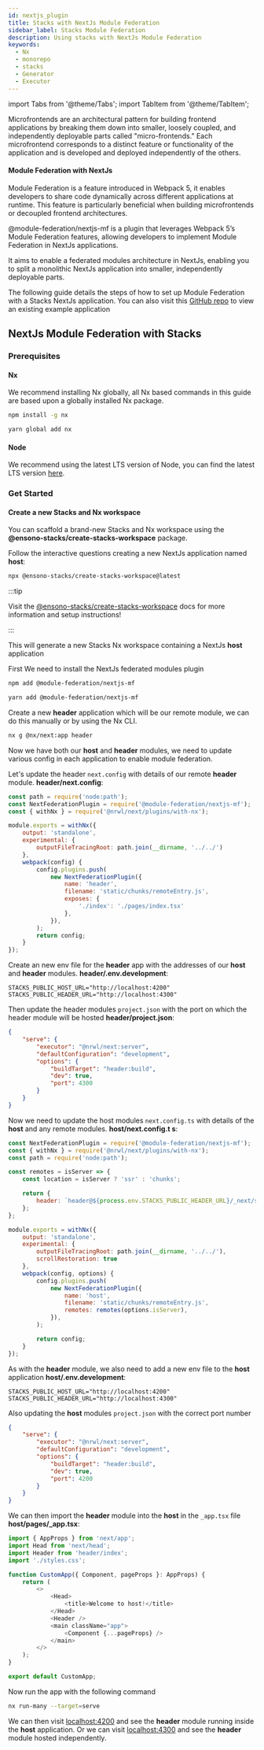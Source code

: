 ```yaml
---
id: nextjs_plugin
title: Stacks with NextJs Module Federation
sidebar_label: Stacks Module Federation
description: Using stacks with NextJs Module Federation
keywords:
  - Nx
  - monorepo
  - stacks
  - Generator
  - Executor
---
```


import Tabs from '@theme/Tabs';
import TabItem from '@theme/TabItem';

Microfrontends are an architectural pattern for building frontend applications by breaking them down into smaller, loosely coupled, and independently deployable parts called "micro-frontends." Each microfrontend corresponds to a distinct feature or functionality of the application and is developed and deployed independently of the others.

#### Module Federation with NextJs

Module Federation is a feature introduced in Webpack 5, it enables developers to share code dynamically across different applications at runtime. This feature is particularly beneficial when building microfrontends or decoupled frontend architectures.

@module-federation/nextjs-mf is a plugin that leverages Webpack 5’s Module Federation features, allowing developers to implement Module Federation in NextJs applications.

It aims to enable a federated modules architecture in NextJs, enabling you to split a monolithic NextJs application into smaller, independently deployable parts.

The following guide details the steps of how to set up Module Federation with a Stacks NextJs application. You can also visit this [GitHub repo](https://github.com/Ensono/stacks-nextjs-federated-modules-example) to view an existing example application

## NextJs Module Federation with Stacks

### Prerequisites

#### Nx

We recommend installing Nx globally, all Nx based commands in this guide are based upon a globally installed Nx package.

<Tabs>
  <TabItem value="npm" label="npm">

```bash
npm install -g nx
```

  </TabItem>
  <TabItem value="yarn" label="yarn">

```bash
yarn global add nx
```

  </TabItem>
</Tabs>

#### Node

We recommend using the latest LTS version of Node, you can find the latest LTS version [here](https://nodejs.org/en/).

### Get Started

#### Create a new Stacks and Nx workspace

You can scaffold a brand-new Stacks and Nx workspace using the **@ensono-stacks/create-stacks-workspace** package.

Follow the interactive questions creating a new NextJs application named <b>host</b>:

```bash
npx @ensono-stacks/create-stacks-workspace@latest
```

:::tip

Visit the [@ensono-stacks/create-stacks-workspace](/docs/getting_started/create-stacks-workspace/ensono-stacks-create-stacks-workspace) docs for more information and setup instructions!

:::

This will generate a new Stacks Nx workspace containing a NextJs <b>host</b> application 

First We need to install the NextJs federated modules plugin

<Tabs>
  <TabItem value="npm" label="npm">

```bash
npm add @module-federation/nextjs-mf
```

  </TabItem>
  <TabItem value="yarn" label="yarn">

```bash
yarn add @module-federation/nextjs-mf
```

  </TabItem>
</Tabs>


Create a new <b>header</b> application which will be our remote module, we can do this manually or by using the Nx CLI.

```bash
nx g @nx/next:app header
```

Now we have both our <b>host</b> and <b>header</b> modules, we need to update various config in each application to enable module federation.

Let's update the header `next.config` with details of our remote <b>header</b> module.
<b>header/next.config</b>:

```javascript
const path = require('node:path');
const NextFederationPlugin = require('@module-federation/nextjs-mf');
const { withNx } = require('@nrwl/next/plugins/with-nx');

module.exports = withNx({
    output: 'standalone',
    experimental: {
        outputFileTracingRoot: path.join(__dirname, '../../')
    },
    webpack(config) {
        config.plugins.push(
            new NextFederationPlugin({
                name: 'header',
                filename: 'static/chunks/remoteEntry.js',
                exposes: {
                    './index': './pages/index.tsx'
                },
            }),
        );
        return config;
    }
});
```

Create an new env file for the <b>header</b> app with the addresses of our <b>host</b> and <b>header</b> modules.
<b>header/.env.development</b>:

```dotenv
STACKS_PUBLIC_HOST_URL="http://localhost:4200"
STACKS_PUBLIC_HEADER_URL="http://localhost:4300"
```

Then update the header modules `project.json` with the port on which the header module will be hosted
<b>header/project.json</b>:

```json
{
    "serve": {
        "executor": "@nrwl/next:server",
        "defaultConfiguration": "development",
        "options": {
            "buildTarget": "header:build",
            "dev": true,
            "port": 4300
        }
    }
}
```

Now we need to update the host modules `next.config.ts` with details of the <b>host</b> and any remote modules.
<b>host/next.config.t
s</b>:

```javascript
const NextFederationPlugin = require('@module-federation/nextjs-mf');
const { withNx } = require('@nrwl/next/plugins/with-nx');
const path = require('node:path');

const remotes = isServer => {
    const location = isServer ? 'ssr' : 'chunks';

    return {
        header: `header@${process.env.STACKS_PUBLIC_HEADER_URL}/_next/static/${location}/remoteEntry.js`,
    };
};

module.exports = withNx({
    output: 'standalone',
    experimental: {
        outputFileTracingRoot: path.join(__dirname, '../../'),
        scrollRestoration: true
    },
    webpack(config, options) {
        config.plugins.push(
            new NextFederationPlugin({
                name: 'host',
                filename: 'static/chunks/remoteEntry.js',
                remotes: remotes(options.isServer),
            }),
        );

        return config;
    }
});
```

As with the <b>header</b> module, we also need to add a new env file to the <b>host</b> application
<b>host/.env.development</b>:

```dotenv
STACKS_PUBLIC_HOST_URL="http://localhost:4200"
STACKS_PUBLIC_HEADER_URL="http://localhost:4300"
```

Also updating the <b>host</b> modules `project.json` with the correct port number

```json
{
    "serve": {
        "executor": "@nrwl/next:server",
        "defaultConfiguration": "development",
        "options": {
            "buildTarget": "header:build",
            "dev": true,
            "port": 4200
        }
    }
}
```

We can then import the <b>header</b> module into the <b>host</b> in the `_app.tsx` file
<b>host/pages/_app.tsx</b>:

```javascript
import { AppProps } from 'next/app';
import Head from 'next/head';
import Header from 'header/index';
import './styles.css';

function CustomApp({ Component, pageProps }: AppProps) {
    return (
        <>
            <Head>
                <title>Welcome to host!</title>
            </Head>
            <Header />
            <main className="app">
                <Component {...pageProps} />
            </main>
        </>
    );
}

export default CustomApp;
```

Now run the app with the following command

```bash
nx run-many --target=serve
```

We can then visit [localhost:4200](http://localhost:4200/) and see the <b>header</b> module running inside the <b>host</b> application.
Or we can visit [localhost:4300](http://localhost:4300/) and see the <b>header</b> module hosted independently.
 


